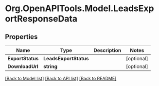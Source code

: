 # Org.OpenAPITools.Model.LeadsExportResponseData

## Properties

Name | Type | Description | Notes
------------ | ------------- | ------------- | -------------
**ExportStatus** | **LeadsExportStatus** |  | [optional] 
**DownloadUrl** | **string** |  | [optional] 

[[Back to Model list]](../README.md#documentation-for-models) [[Back to API list]](../README.md#documentation-for-api-endpoints) [[Back to README]](../README.md)

